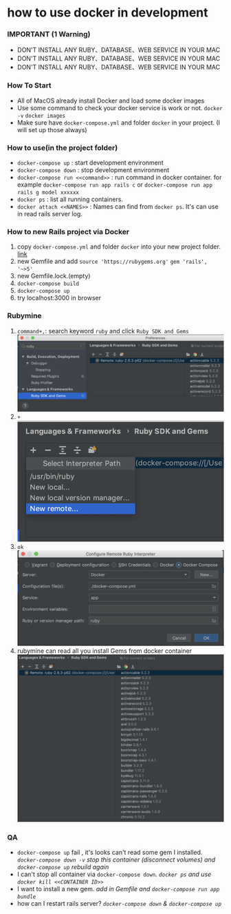 # how to use docker in development

### IMPORTANT (1 Warning)
- DON'T INSTALL ANY RUBY、DATABASE、WEB SERVICE IN YOUR MAC
- DON'T INSTALL ANY RUBY、DATABASE、WEB SERVICE IN YOUR MAC
- DON'T INSTALL ANY RUBY、DATABASE、WEB SERVICE IN YOUR MAC

### How To Start
- All of MacOS already install Docker and load some docker images
- Use some command to check your docker service is work or not. `docker -v` `docker images`
- Make sure have `docker-compose.yml` and folder `docker` in your project. (I will set up those always)

### How to use(in the project folder)
- `docker-compose up` : start development environment
- `docker-compose down` : stop development environment
- `docker-compose run <<command>>` : run command in docker container. for example `docker-compose run app rails c` or `docker-compose run app rails g model xxxxxx`
- `docker ps` : list all running containers.
- `docker attach <<NAMES>>` : Names can find from `docker ps`. It's can use in read rails server log.

### How to new Rails project via Docker
1. copy `docker-compose.yml` and folder `docker` into your new project folder. [link](./basic-composer)
1. new Gemfile and add `source 'https://rubygems.org'` `gem 'rails', '~>5'`
1. new Gemfile.lock.(empty)
1. `docker-compose build`
1. `docker-compose up`
1. try localhost:3000 in browser

### Rubymine
1. `command+,`: search keyword `ruby` and click `Ruby SDK and Gems`
![Image of reubymine_1](./images/rubymine_1.png)
1. `+`
![Image of reubymine_2](./images/rubymine_2.png)
1. `ok`
![Image of reubymine_3](./images/rubymine_3.png)
1. rubymine can read all you install Gems from docker container
![Image of reubymine_4](./images/rubymine_4.png)


### QA
- `docker-compose up` fail , it's looks can't read some gem I installed. *`docker-compose down -v` stop this container (disconnect volumes) and `docker-compose up` rebuild again*
- I can't stop all container via `docker-compose down`. *`docker ps` and use `docker kill <<CONTAINER ID>>`*
- I want to install a new gem. *add in Gemfile and `docker-compose run app bundle`*
- how can I restart rails server? *`docker-compose down` & `docker-compose up`*